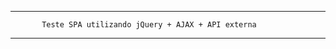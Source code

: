 ----------------------------------------------------------------------
           Teste SPA utilizando jQuery + AJAX + API externa
----------------------------------------------------------------------
